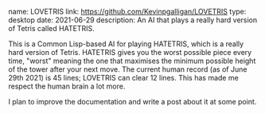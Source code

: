 name: LOVETRIS
link: https://github.com/Kevinpgalligan/LOVETRIS
type: desktop
date: 2021-06-29
description: An AI that plays a really hard version of Tetris called HATETRIS.

This is a Common Lisp-based AI for playing HATETRIS, which is a really hard version of Tetris. HATETRIS gives you the worst possible piece every time, "worst" meaning the one that maximises the minimum possible height of the tower after your next move. The current human record (as of June 29th 2021) is 45 lines; LOVETRIS can clear 12 lines. This has made me respect the human brain a lot more.

I plan to improve the documentation and write a post about it at some point.
